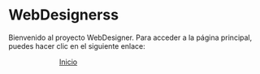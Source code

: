 # WebDesignerss

Bienvenido al proyecto WebDesigner. Para acceder a la página principal, puedes hacer clic en el siguiente enlace:

<a href="index.php" style="margin-left:100px"> Inicio</a>